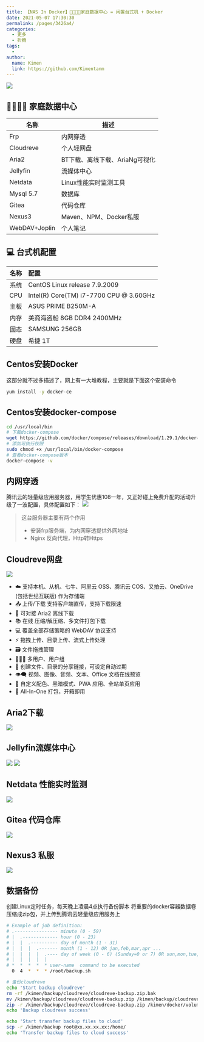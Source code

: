 ```yaml
---
title: 【NAS In Docker】👨‍👩‍👧‍👦家庭数据中心 = 闲置台式机 + Docker
date: 2021-05-07 17:30:30
permalink: /pages/3426a4/
categories:
  - 更多
  - 折腾
tags:
  -
author:
  name: Kimen
  link: https://github.com/Kimentanm
---
```


![](https://cdn.jsdelivr.net/gh/kimentanm/image-store/img/20210507172641.png)

<!-- more -->

## 👨‍👩‍👧‍👦 家庭数据中心
|  名称   | 描述  |
|  ---  | ---  |
| Frp  | 内网穿透  |
| Cloudreve  | 个人轻网盘  |
| Aria2  | BT下载、离线下载、AriaNg可视化  |
| Jellyfin  | 流媒体中心  |
| Netdata | Linux性能实时监测工具 |
| Mysql 5.7  | 数据库  |
| Gitea  | 代码仓库  |
| Nexus3  | Maven、NPM、Docker私服  |
| WebDAV+Joplin  | 个人笔记  |

## 💻 台式机配置
|  名称   | 配置  |
|  :---:  | :---  |
| 系统  | CentOS Linux release 7.9.2009 |
| CPU  | Intel(R) Core(TM) i7-7700 CPU @ 3.60GHz |
| 主板  | ASUS PRIME B250M-A |
| 内存  | 美商海盗船 8GB DDR4 2400MHz |
| 固态  | SAMSUNG 256GB |
| 硬盘  | 希捷 1T  |

## Centos安装Docker
这部分就不过多描述了，网上有一大堆教程，主要就是下面这个安装命令
```bash
yum install -y docker-ce
```

## Centos安装docker-compose
```bash
cd /usr/local/bin
# 下载docker-compose
wget https://github.com/docker/compose/releases/download/1.29.1/docker-compose-Linux-x86_64
# 添加可执行权限
sudo chmod +x /usr/local/bin/docker-compose
# 查看docker-compose版本
docker-compose -v
```

## 内网穿透
腾讯云的轻量级应用服务器，用学生优惠108一年，又正好碰上免费升配的活动升级了一波配置，具体配置如下：
![](https://cdn.jsdelivr.net/gh/kimentanm/image-store/img/20210507143615.png)
> 这台服务器主要有两个作用
> - 安装frp服务端，为内网穿透提供外网地址
> - Nginx 反向代理，Http转Https

## Cloudreve网盘
![](https://cdn.jsdelivr.net/gh/kimentanm/image-store/img/20210507150221.png)
 - ☁️ 支持本机、从机、七牛、阿里云 OSS、腾讯云 COS、又拍云、OneDrive (包括世纪互联版) 作为存储端
 - 📤 上传/下载 支持客户端直传，支持下载限速
 - 💾 可对接 Aria2 离线下载
 - 📚 在线 压缩/解压缩、多文件打包下载
 - 💻 覆盖全部存储策略的 WebDAV 协议支持
 - ⚡ 拖拽上传、目录上传、流式上传处理
 - 🗃️ 文件拖拽管理
 - 👩‍👧‍👦 多用户、用户组
 - 🔗 创建文件、目录的分享链接，可设定自动过期
 - 👁️‍🗨️ 视频、图像、音频、文本、Office 文档在线预览
 - 🎨 自定义配色、黑暗模式、PWA 应用、全站单页应用
 - 🚀 All-In-One 打包，开箱即用

## Aria2下载
![](https://cdn.jsdelivr.net/gh/kimentanm/image-store/img/20210507151021.png)

## Jellyfin流媒体中心
![](https://cdn.jsdelivr.net/gh/kimentanm/image-store/img/20210507170746.png)
![](https://cdn.jsdelivr.net/gh/kimentanm/image-store/img/20210507171004.png)

## Netdata 性能实时监测
![](https://cdn.jsdelivr.net/gh/kimentanm/image-store/img/14593444055368.gif)

## Gitea 代码仓库
![](https://cdn.jsdelivr.net/gh/kimentanm/image-store/img/20210507153030.png)

## Nexus3 私服
![](https://cdn.jsdelivr.net/gh/kimentanm/image-store/img/20210507151319.png)

## 数据备份
创建Linux定时任务，每天晚上凌晨4点执行备份脚本
将重要的docker容器数据卷压缩成zip包，并上传到腾讯云轻量级应用服务上
```bash
# Example of job definition:
# .---------------- minute (0 - 59)
# |  .------------- hour (0 - 23)
# |  |  .---------- day of month (1 - 31)
# |  |  |  .------- month (1 - 12) OR jan,feb,mar,apr ...
# |  |  |  |  .---- day of week (0 - 6) (Sunday=0 or 7) OR sun,mon,tue,wed,thu,fri,sat
# |  |  |  |  |
# *  *  *  *  * user-name  command to be executed
  0  4  *  *  * /root/backup.sh
```
```bash
# 备份cloudreve
echo 'Start backup cloudreve'
rm -rf /kimen/backup/cloudreve/cloudreve-backup.zip.bak
mv /kimen/backup/cloudreve/cloudreve-backup.zip /kimen/backup/cloudreve/cloudreve-backup.zip.bak
zip -r /kimen/backup/cloudreve/cloudreve-backup.zip /kimen/docker/volumes/cloudreve > /dev/null 2>&1
echo 'Backup cloudreve success'

echo 'Start transfer backup files to cloud'
scp -r /kimen/backup root@xx.xx.xx.xx:/home/
echo 'Transfer backup files to cloud success'
```
